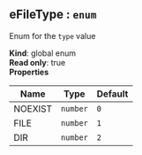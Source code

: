<a name="eFileType"></a>
## eFileType : <code>enum</code>
Enum for the `type` value

**Kind**: global enum  
**Read only**: true  
**Properties**

| Name | Type | Default |
| --- | --- | --- |
| NOEXIST | <code>number</code> | <code>0</code> | 
| FILE | <code>number</code> | <code>1</code> | 
| DIR | <code>number</code> | <code>2</code> | 

